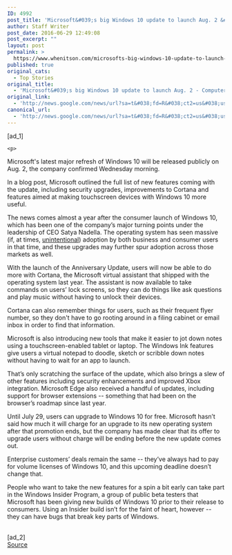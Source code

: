 ```yaml
---
ID: 4992
post_title: 'Microsoft&#039;s big Windows 10 update to launch Aug. 2 &#8211; Computerworld'
author: Staff Writer
post_date: 2016-06-29 12:49:08
post_excerpt: ""
layout: post
permalink: >
  https://www.whenitson.com/microsofts-big-windows-10-update-to-launch-aug-2-computerworld/
published: true
original_cats:
  - Top Stories
original_title:
  - 'Microsoft&#039;s big Windows 10 update to launch Aug. 2 - Computerworld'
original_link:
  - 'http://news.google.com/news/url?sa=t&#038;fd=R&#038;ct2=us&#038;usg=AFQjCNFPQKmhkJn9ESg9qbMpUOZ1EFPvvw&#038;clid=c3a7d30bb8a4878e06b80cf16b898331&#038;cid=52779142455648&#038;ei=wcNzV9CCLsSehAG1_LqQCg&#038;url=http://www.computerworld.com/article/3089869/microsoft-windows/microsofts-big-windows-10-update-launches-on-aug-2.html'
canonical_url:
  - 'http://news.google.com/news/url?sa=t&#038;fd=R&#038;ct2=us&#038;usg=AFQjCNFPQKmhkJn9ESg9qbMpUOZ1EFPvvw&#038;clid=c3a7d30bb8a4878e06b80cf16b898331&#038;cid=52779142455648&#038;ei=wcNzV9CCLsSehAG1_LqQCg&#038;url=http://www.computerworld.com/article/3089869/microsoft-windows/microsofts-big-windows-10-update-launches-on-aug-2.html'
---
```

 [ad_1]
<br><div id="drr-container" itemprop="articleBody" readability="67.667419112114">

	
	
		
		
	


















	
 	
 		
		
 	
 

	
	
	<p>
Microsoft's latest major refresh of Windows 10 will be released publicly on Aug. 2, the company confirmed Wednesday morning.
</p><p>
In a blog post, Microsoft outlined the full list of new features coming with the update, including security upgrades, improvements to Cortana and features aimed at making touchscreen devices with Windows 10 more useful.
</p><p>
The news comes almost a year after the consumer launch of Windows 10, which has been one of the company’s major turning points under the leadership of CEO Satya Nadella. The operating system has seen massive (if, at times, <a href="http://www.computerworld.com/article/3074548/microsoft-windows/microsoft-has-been-conning-windows-users-for-two-months.html">unintentional</a>) adoption by both business and consumer users in that time, and these upgrades may further spur adoption across those markets as well.
</p><p>
With the launch of the Anniversary Update, users will now be able to do more with Cortana, the Microsoft virtual assistant that shipped with the operating system last year. The assistant is now available to take commands on users’ lock screens, so they can do things like ask questions and play music without having to unlock their devices.
</p><aside class="nativo-promo smartphone" id=""/><p>
Cortana can also remember things for users, such as their frequent flyer number, so they don't have to go rooting around in a filing cabinet or email inbox in order to find that information. 
</p><p>
Microsoft is also introducing new tools that make it easier to jot down notes using a touchscreen-enabled tablet or laptop. The Windows Ink features give users a virtual notepad to doodle, sketch or scribble down notes without having to wait for an app to launch. 
</p><p>
That’s only scratching the surface of the update, which also brings a slew of other features including security enhancements and improved Xbox integration. Microsoft Edge also received a handful of updates, including support for browser extensions -- something that had been on the browser’s roadmap since last year.
</p><p>
Until July 29, users can upgrade to Windows 10 for free. Microsoft hasn’t said how much it will charge for an upgrade to its new operating system after that promotion ends, but the company has made clear that its offer to upgrade users without charge will be ending before the new update comes out.
</p><aside class="nativo-promo tablet desktop" id=""/><p>
Enterprise customers’ deals remain the same -- they’ve always had to pay for volume licenses of Windows 10, and this upcoming deadline doesn’t change that.
</p><p>
People who want to take the new features for a spin a bit early can take part in the Windows Insider Program, a group of public beta testers that Microsoft has been giving new builds of Windows 10 prior to their release to consumers. Using an Insider build isn’t for the faint of heart, however -- they can have bugs that break key parts of Windows. 
</p>

	
	
		
	
	
	
	
		
		
		
	
	
</div>
<br>[ad_2]
<br><a href="http://news.google.com/news/url?sa=t&#038;fd=R&#038;ct2=us&#038;usg=AFQjCNFPQKmhkJn9ESg9qbMpUOZ1EFPvvw&#038;clid=c3a7d30bb8a4878e06b80cf16b898331&#038;cid=52779142455648&#038;ei=wcNzV9CCLsSehAG1_LqQCg&#038;url=http://www.computerworld.com/article/3089869/microsoft-windows/microsofts-big-windows-10-update-launches-on-aug-2.html">Source </a>